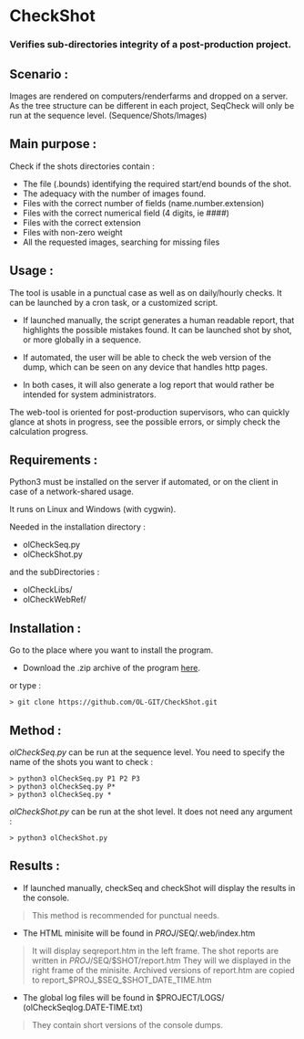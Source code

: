 # CheckShot
### Verifies sub-directories integrity of a post-production project. ###


## Scenario :

  Images are rendered on computers/renderfarms and dropped on a server.
  As the tree structure can be different in each project, SeqCheck
  will only be run at the sequence level. (Sequence/Shots/Images)


## Main purpose :

  Check if the shots directories contain :
- The file (.bounds) identifying the required start/end bounds of the shot.
- The adequacy with the number of images found.
- Files with the correct number of fields (name.number.extension)
- Files with the correct numerical field (4 digits, ie ####)
- Files with the correct extension
- Files with non-zero weight
- All the requested images, searching for missing files


## Usage :

  The tool is usable in a punctual case as well as on daily/hourly checks.
It can be launched by a cron task, or a customized script.

- If launched manually, the script generates a human readable report,
that highlights the possible mistakes found.
It can be launched shot by shot, or more globally in a sequence.

- If automated, the user will be able to check the web version
of the dump, which can be seen on any device that handles http pages.

- In both cases, it will also generate a log report that would rather
be intended for system administrators.

The web-tool is oriented for post-production supervisors, who can quickly
glance at shots in progress, see the possible errors, or simply check
the calculation progress.


## Requirements :

Python3 must be installed on the server if automated, 
or on the client in case of a network-shared usage.

It runs on Linux and Windows (with cygwin).

Needed in the installation directory :
  * olCheckSeq.py
  * olCheckShot.py
  
and the subDirectories :
  * olCheckLibs/
  * olCheckWebRef/



## Installation :

Go to the place where you want to install the program.

- Download the .zip archive of the program [here](https://github.com/OL-GIT/CheckShot/archive/refs/heads/main.zip).

or type :

```
> git clone https://github.com/OL-GIT/CheckShot.git
```


## Method :

*olCheckSeq.py* can be run at the sequence level.
You need to specify the name of the shots you want to check :
```
> python3 olCheckSeq.py P1 P2 P3
> python3 olCheckSeq.py P*
> python3 olCheckSeq.py *
```
*olCheckShot.py* can be run at the shot level.
It does not need any argument :
```
> python3 olCheckShot.py
```


## Results :

- If launched manually, checkSeq and checkShot will display the results in the console.
>This method is recommended for punctual needs.

- The HTML minisite will be found in $PROJ/$SEQ/.web/index.htm
>It will display seqreport.htm in the left frame.
>The shot reports are written in $PROJ/$SEQ/$SHOT/report.htm
>They will we displayed in the right frame of the minisite.
>Archived versions of report.htm are copied to report_$PROJ_$SEQ_$SHOT_DATE_TIME.htm

- The global log files will be found in $PROJECT/LOGS/ (olCheckSeqlog.DATE-TIME.txt)
>They contain short versions of the console dumps.

